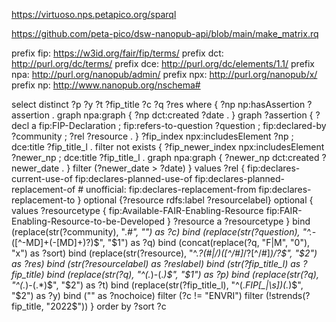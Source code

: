 https://virtuoso.nps.petapico.org/sparql

https://github.com/peta-pico/dsw-nanopub-api/blob/main/make_matrix.rq

prefix fip: <https://w3id.org/fair/fip/terms/>
prefix dct: <http://purl.org/dc/terms/>
prefix dce: <http://purl.org/dc/elements/1.1/>
prefix npa: <http://purl.org/nanopub/admin/>
prefix npx: <http://purl.org/nanopub/x/>
prefix np: <http://www.nanopub.org/nschema#>

select distinct ?p ?y ?t ?fip_title ?c ?q ?res 
where {
  ?np np:hasAssertion ?assertion .
  graph npa:graph { ?np dct:created ?date . }
  graph ?assertion {
    ?decl a fip:FIP-Declaration ;
      fip:refers-to-question ?question ;
      fip:declared-by ?community ;
      ?rel ?resource .
  }
  ?fip_index npx:includesElement ?np ;
    dce:title ?fip_title_l .
  filter not exists {
    ?fip_newer_index npx:includesElement ?newer_np ;
      dce:title ?fip_title_l .
    graph npa:graph { ?newer_np dct:created ?newer_date . }
    filter (?newer_date > ?date)
  }
  values ?rel {
    fip:declares-current-use-of fip:declares-planned-use-of fip:declares-planned-replacement-of
    # unofficial:
    fip:declares-replacement-from fip:declares-replacement-to
  }
  optional {?resource rdfs:label ?resourcelabel}
  optional {
    values ?resourcetype { fip:Available-FAIR-Enabling-Resource fip:FAIR-Enabling-Resource-to-be-Developed }
    ?resource a ?resourcetype
  }
  bind (replace(str(?community), ".*#", "") as ?c)
  bind (replace(str(?question), "^.*-([^-MD]+(-[MD]+)?)$", "$1") as ?q)
  bind (concat(replace(?q, "F|M", "0"), "x") as ?sort)
  bind (replace(str(?resource), "^.*?(#|/)([^/#]*/?[^/#]*)/?$", "$2") as ?res)
  bind (str(?resourcelabel) as ?reslabel)
  bind (str(?fip_title_l) as ?fip_title)
  bind (replace(str(?q), "^(.*)-(.*)$", "$1") as ?p)
  bind (replace(str(?q), "^(.*)-(.*)$", "$2") as ?t)
  bind (replace(str(?fip_title_l), "^(.*FIP[_|\\s])(.*)$", "$2") as ?y)
  bind ("" as ?nochoice)
  filter (?c != "ENVRI")
  filter (!strends(?fip_title, "2022$"))
} order by ?sort ?c
